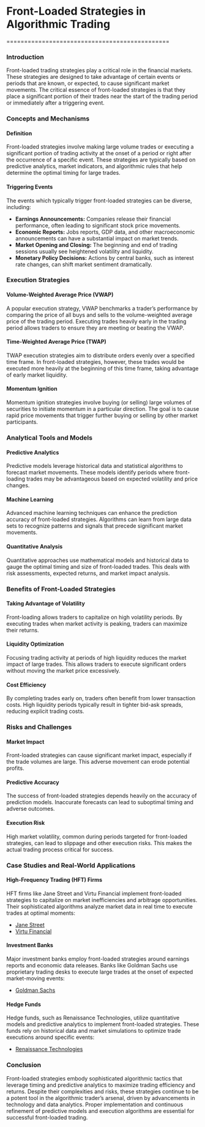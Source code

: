 # Front-Loaded Strategies in Algorithmic Trading
==============================================

### Introduction
Front-loaded trading strategies play a critical role in the financial markets. These strategies are designed to take advantage of certain events or periods that are known, or expected, to cause significant market movements. The critical essence of front-loaded strategies is that they place a significant portion of their trades near the start of the trading period or immediately after a triggering event.

### Concepts and Mechanisms

#### Definition
Front-loaded strategies involve making large volume trades or executing a significant portion of trading activity at the onset of a period or right after the occurrence of a specific event. These strategies are typically based on predictive analytics, market indicators, and algorithmic rules that help determine the optimal timing for large trades.

#### Triggering Events
The events which typically trigger front-loaded strategies can be diverse, including:

- **Earnings Announcements:** Companies release their financial performance, often leading to significant stock price movements.
- **Economic Reports:** Jobs reports, GDP data, and other macroeconomic announcements can have a substantial impact on market trends.
- **Market Opening and Closing:** The beginning and end of trading sessions usually see heightened volatility and liquidity.
- **Monetary Policy Decisions:** Actions by central banks, such as interest rate changes, can shift market sentiment dramatically.

### Execution Strategies

#### Volume-Weighted Average Price (VWAP)
A popular execution strategy, VWAP benchmarks a trader’s performance by comparing the price of all buys and sells to the volume-weighted average price of the trading period. Executing trades heavily early in the trading period allows traders to ensure they are meeting or beating the VWAP.

#### Time-Weighted Average Price (TWAP)
TWAP execution strategies aim to distribute orders evenly over a specified time frame. In front-loaded strategies, however, these trades would be executed more heavily at the beginning of this time frame, taking advantage of early market liquidity.

#### Momentum Ignition
Momentum ignition strategies involve buying (or selling) large volumes of securities to initiate momentum in a particular direction. The goal is to cause rapid price movements that trigger further buying or selling by other market participants.

### Analytical Tools and Models

#### Predictive Analytics
Predictive models leverage historical data and statistical algorithms to forecast market movements. These models identify periods where front-loading trades may be advantageous based on expected volatility and price changes.

#### Machine Learning
Advanced machine learning techniques can enhance the prediction accuracy of front-loaded strategies. Algorithms can learn from large data sets to recognize patterns and signals that precede significant market movements.

#### Quantitative Analysis
Quantitative approaches use mathematical models and historical data to gauge the optimal timing and size of front-loaded trades. This deals with risk assessments, expected returns, and market impact analysis.

### Benefits of Front-Loaded Strategies

#### Taking Advantage of Volatility
Front-loading allows traders to capitalize on high volatility periods. By executing trades when market activity is peaking, traders can maximize their returns.

#### Liquidity Optimization
Focusing trading activity at periods of high liquidity reduces the market impact of large trades. This allows traders to execute significant orders without moving the market price excessively.

#### Cost Efficiency
By completing trades early on, traders often benefit from lower transaction costs. High liquidity periods typically result in tighter bid-ask spreads, reducing explicit trading costs.

### Risks and Challenges

#### Market Impact
Front-loaded strategies can cause significant market impact, especially if the trade volumes are large. This adverse movement can erode potential profits.

#### Predictive Accuracy
The success of front-loaded strategies depends heavily on the accuracy of prediction models. Inaccurate forecasts can lead to suboptimal timing and adverse outcomes.

#### Execution Risk
High market volatility, common during periods targeted for front-loaded strategies, can lead to slippage and other execution risks. This makes the actual trading process critical for success.

### Case Studies and Real-World Applications

#### High-Frequency Trading (HFT) Firms
HFT firms like Jane Street and Virtu Financial implement front-loaded strategies to capitalize on market inefficiencies and arbitrage opportunities. Their sophisticated algorithms analyze market data in real time to execute trades at optimal moments:
- [Jane Street](https://www.janestreet.com/)
- [Virtu Financial](https://www.virtu.com/)

#### Investment Banks
Major investment banks employ front-loaded strategies around earnings reports and economic data releases. Banks like Goldman Sachs use proprietary trading desks to execute large trades at the onset of expected market-moving events:
- [Goldman Sachs](https://www.goldmansachs.com/)

#### Hedge Funds
Hedge funds, such as Renaissance Technologies, utilize quantitative models and predictive analytics to implement front-loaded strategies. These funds rely on historical data and market simulations to optimize trade executions around specific events:
- [Renaissance Technologies](https://www.rentec.com/)

### Conclusion

Front-loaded strategies embody sophisticated algorithmic tactics that leverage timing and predictive analytics to maximize trading efficiency and returns. Despite their complexities and risks, these strategies continue to be a potent tool in the algorithmic trader’s arsenal, driven by advancements in technology and data analytics. Proper implementation and continuous refinement of predictive models and execution algorithms are essential for successful front-loaded trading.
